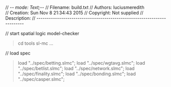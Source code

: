 // -*- mode: Text;-*- 
// Filename:    build.txt 
// Authors:     luciusmeredith                                                    
// Creation:    Sun Nov  8 21:34:43 2015 
// Copyright:   Not supplied 
// Description: 
// ------------------------------------------------------------------------

// start spatial logic model-checker
> cd tools
> sl-mc
...

// load spec
> load "../spec/betting.slmc";
> load "../spec/wgtavg.slmc";
> load "../spec/betlist.slmc";
> load "../spec/network.slmc";
> load "../spec/finality.slmc";
> load "../spec/bonding.slmc";
> load "../spec/casper.slmc";
>
